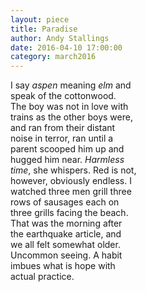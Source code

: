 ```yaml
---
layout: piece
title: Paradise
author: Andy Stallings
date: 2016-04-10 17:00:00
category: march2016
---
```

I say *aspen* meaning *elm* and <br>
speak of the cottonwood. <br>
The boy was not in love with <br>
trains as the other boys were, <br>
and ran from their distant <br>
noise in terror, ran until a <br>
parent scooped him up and <br>
hugged him near. *Harmless*<br>
*time*, she whispers. Red is not, <br>
however, obviously endless. I <br>
watched three men grill three <br>
rows of sausages each on <br>
three grills facing the beach.<br> 
That was the morning after <br>
the earthquake article, and <br>
we all felt somewhat older. <br>
Uncommon seeing. A habit <br>
imbues what is hope with <br>
actual practice.